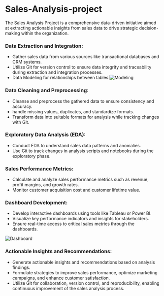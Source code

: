 # Sales-Analysis-project
The Sales Analysis Project is a comprehensive data-driven initiative aimed at extracting actionable insights from sales data to drive strategic decision-making within the organization. 

###  Data Extraction and Integration:

* Gather sales data from various sources like transactional databases and CRM systems.
* Utilize Git for version control to ensure data integrity and traceability during extraction and integration processes.
* Data Modeling for relationships between tables
  ![Modeling ](https://github.com/Anabil12/Sales-Analysis-project/assets/118571332/ed78d48c-b104-4a48-b253-65f0489e2cc0)

### Data Cleaning and Preprocessing:
* Cleanse and preprocess the gathered data to ensure consistency and accuracy.
* handle missing values, duplicates, and standardize formats.
* Transform data into suitable formats for analysis while tracking changes with Git.

### Exploratory Data Analysis (EDA):
* Conduct EDA to understand sales data patterns and anomalies.
* Use Git to track changes in analysis scripts and notebooks during the exploratory phase.
  

### Sales Performance Metrics:
* Calculate and analyze sales performance metrics such as revenue, profit margins, and growth rates.
* Monitor customer acquisition cost and customer lifetime value.

### Dashboard Development:
* Develop interactive dashboards using tools like Tableau or Power BI.
* Visualize key performance indicators and insights for stakeholders.
* Ensure real-time access to critical sales metrics through the dashboards.

 ![Dashboard]( https://github.com/Anabil12/Sales-Analysis-project-/assets/118571332/ff0a756f-a548-4074-8fca-2b8a913b29d9)

### Actionable Insights and Recommendations:
* Generate actionable insights and recommendations based on analysis findings.
* Formulate strategies to improve sales performance, optimize marketing campaigns, and enhance customer satisfaction.
* Utilize Git for collaboration, version control, and reproducibility, enabling continuous improvement of the sales analysis process.
